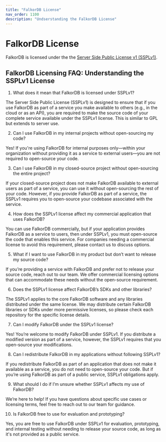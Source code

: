 ```yaml
---
title: "FalkorDB License"
nav_order: 1100
description: "Undserstanding the FalkorDB License"
---
```


# FalkorDB License

FalkorDB is licensed under the the [Server Side Public License v1 (SSPLv1)](https://github.com/FalkorDB/FalkorDB/blob/master/LICENSE.txt).

## FalkorDB Licensing FAQ: Understanding the SSPLv1 License

1. What does it mean that FalkorDB is licensed under SSPLv1?

The Server Side Public License (SSPLv1) is designed to ensure that if you use FalkorDB as part of a service you make available to others (e.g., in the cloud or as an API), you are required to make the source code of your complete service available under the SSPLv1 license. This is similar to GPL but extends to server use.

2. Can I use FalkorDB in my internal projects without open-sourcing my code?

Yes! If you're using FalkorDB for internal purposes only—within your organization without providing it as a service to external users—you are not required to open-source your code.

3. Can I use FalkorDB in my closed-source project without open-sourcing the entire project?

If your closed-source project does not make FalkorDB available to external users as part of a service, you can use it without open-sourcing the rest of your code. However, if you provide FalkorDB as part of a service, the SSPLv1 requires you to open-source your codebase associated with the service.

4. How does the SSPLv1 license affect my commercial application that uses FalkorDB?

You can use FalkorDB commercially, but if your application provides FalkorDB as a service to users, then under SSPLv1, you must open-source the code that enables this service. For companies needing a commercial license to avoid this requirement, please contact us to discuss options.

5. What if I want to use FalkorDB in my product but don’t want to release my source code?

If you’re providing a service with FalkorDB and prefer not to release your source code, reach out to our team. We offer commercial licensing options that can accommodate these needs without the open-source requirement.

6. Does the SSPLv1 license affect FalkorDB’s SDKs and other libraries?

The SSPLv1 applies to the core FalkorDB software and any libraries distributed under the same license. We may distribute certain FalkorDB libraries or SDKs under more permissive licenses, so please check each repository for the specific license details.

7. Can I modify FalkorDB under the SSPLv1 license?

Yes! You’re welcome to modify FalkorDB under SSPLv1. If you distribute a modified version as part of a service, however, the SSPLv1 requires that you open-source your modifications.

8. Can I redistribute FalkorDB in my applications without following SSPLv1?

If you redistribute FalkorDB as part of an application that does not make it available as a service, you do not need to open-source your code. But if you’re using FalkorDB as part of a public service, SSPLv1 obligations apply.

9. What should I do if I’m unsure whether SSPLv1 affects my use of FalkorDB?

We’re here to help! If you have questions about specific use cases or licensing terms, feel free to reach out to our team for guidance.

10. Is FalkorDB free to use for evaluation and prototyping?

Yes, you are free to use FalkorDB under SSPLv1 for evaluation, prototyping, and internal testing without needing to release your source code, as long as it's not provided as a public service.
